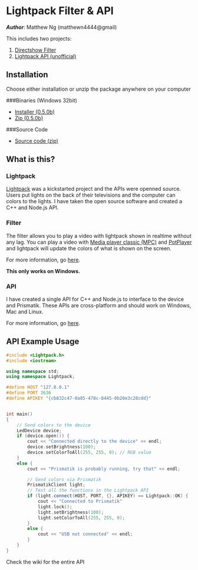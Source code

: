 # Lightpack Filter & API

**_Author_**: Matthew Ng (matthewn4444@gmail)

This includes two projects:

1. [Directshow Filter](https://github.com/matthewn4444/Lightpack-Filter-and-API/tree/master/directshow)
2. [Lightpack API (unofficial)](https://github.com/matthewn4444/Lightpack-Filter-and-API/tree/master/LightpackAPI)

## Installation

Choose either installation or unzip the package anywhere on your computer

###Binaries (Windows 32bit)

- [Installer (0.5.0b)](https://github.com/matthewn4444/Lightpack-Filter-and-API/releases/download/v0.5.0b/setup.exe)
- [Zip (0.5.0b)](https://github.com/matthewn4444/Lightpack-Filter-and-API/releases/download/v0.5.0b/lightpack-filter.zip)

###Source Code
- [Source code (zip)](https://github.com/matthewn4444/Lightpack-Filter-and-API/archive/v0.5.0b.zip)

## What is this?

### Lightpack
[Lightpack](http://lightpack.tv/) was a kickstarted project and the APIs were openned
source. Users put lights on the back of their televisions and the computer can 
colors to the lights. I have taken the open source software and created a C++ and Node.js API.

### Filter

The filter allows you to play a video with lightpack shown in realtime without any
lag. You can play a video with [Media player classic (MPC)](http://mpc-hc.org/) and 
[PotPlayer](http://potplayer.daum.net/) and lightpack will update the colors of 
what is shown on the screen.

For more information, go [here](https://github.com/matthewn4444/Lightpack-Filter-and-API/tree/master/directshow).

**This only works on Windows.**

### API

I have created a single API for C++ and Node.js to interface to the device and
Prismatik. These APIs are cross-platform and should work on Windows, Mac and Linux.

For more information, go [here](https://github.com/matthewn4444/Lightpack-Filter-and-API/tree/master/LightpackAPI).

## API Example Usage

```cpp
#include <Lightpack.h>
#include <iostream>

using namespace std;
using namespace Lightpack;

#define HOST "127.0.0.1"
#define PORT 3636
#define APIKEY "{cb832c47-0a85-478c-8445-0b20e3c28cdd}"


int main()
{
    // Send colors to the device
    LedDevice device;
    if (device.open()) {
        cout << "Connected directly to the device" << endl;
        device.setBrightness(100);
        device.setColorToAll(255, 255, 0); // RGB value
    }
    else {
        cout << "Prismatik is probably running, try that" << endl;

        // Send colors via Prismatik
        PrismatikClient light;
        // Test all the functions in the Lightpack API
        if (light.connect(HOST, PORT, {}, APIKEY) == Lightpack::OK) {
            cout << "Connected to Prismatik"
            light.lock();
            light.setBrightness(100);
            light.setColorToAll(255, 255, 0);
        }
        else {
            cout << "USB not connected" << endl;
        }
    }
}
```

Check the wiki for the entire API
